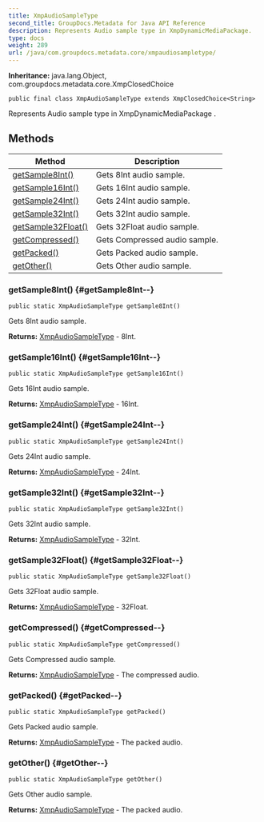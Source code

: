 ```yaml
---
title: XmpAudioSampleType
second_title: GroupDocs.Metadata for Java API Reference
description: Represents Audio sample type in XmpDynamicMediaPackage.
type: docs
weight: 289
url: /java/com.groupdocs.metadata.core/xmpaudiosampletype/
---
```

**Inheritance:**
java.lang.Object, com.groupdocs.metadata.core.XmpClosedChoice
```
public final class XmpAudioSampleType extends XmpClosedChoice<String>
```

Represents Audio sample type in  XmpDynamicMediaPackage .
## Methods

| Method | Description |
| --- | --- |
| [getSample8Int()](#getSample8Int--) | Gets 8Int audio sample. |
| [getSample16Int()](#getSample16Int--) | Gets 16Int audio sample. |
| [getSample24Int()](#getSample24Int--) | Gets 24Int audio sample. |
| [getSample32Int()](#getSample32Int--) | Gets 32Int audio sample. |
| [getSample32Float()](#getSample32Float--) | Gets 32Float audio sample. |
| [getCompressed()](#getCompressed--) | Gets Compressed audio sample. |
| [getPacked()](#getPacked--) | Gets Packed audio sample. |
| [getOther()](#getOther--) | Gets Other audio sample. |
### getSample8Int() {#getSample8Int--}
```
public static XmpAudioSampleType getSample8Int()
```


Gets 8Int audio sample.

**Returns:**
[XmpAudioSampleType](../../com.groupdocs.metadata.core/xmpaudiosampletype) - 8Int.
### getSample16Int() {#getSample16Int--}
```
public static XmpAudioSampleType getSample16Int()
```


Gets 16Int audio sample.

**Returns:**
[XmpAudioSampleType](../../com.groupdocs.metadata.core/xmpaudiosampletype) - 16Int.
### getSample24Int() {#getSample24Int--}
```
public static XmpAudioSampleType getSample24Int()
```


Gets 24Int audio sample.

**Returns:**
[XmpAudioSampleType](../../com.groupdocs.metadata.core/xmpaudiosampletype) - 24Int.
### getSample32Int() {#getSample32Int--}
```
public static XmpAudioSampleType getSample32Int()
```


Gets 32Int audio sample.

**Returns:**
[XmpAudioSampleType](../../com.groupdocs.metadata.core/xmpaudiosampletype) - 32Int.
### getSample32Float() {#getSample32Float--}
```
public static XmpAudioSampleType getSample32Float()
```


Gets 32Float audio sample.

**Returns:**
[XmpAudioSampleType](../../com.groupdocs.metadata.core/xmpaudiosampletype) - 32Float.
### getCompressed() {#getCompressed--}
```
public static XmpAudioSampleType getCompressed()
```


Gets Compressed audio sample.

**Returns:**
[XmpAudioSampleType](../../com.groupdocs.metadata.core/xmpaudiosampletype) - The compressed audio.
### getPacked() {#getPacked--}
```
public static XmpAudioSampleType getPacked()
```


Gets Packed audio sample.

**Returns:**
[XmpAudioSampleType](../../com.groupdocs.metadata.core/xmpaudiosampletype) - The packed audio.
### getOther() {#getOther--}
```
public static XmpAudioSampleType getOther()
```


Gets Other audio sample.

**Returns:**
[XmpAudioSampleType](../../com.groupdocs.metadata.core/xmpaudiosampletype) - The packed audio.
